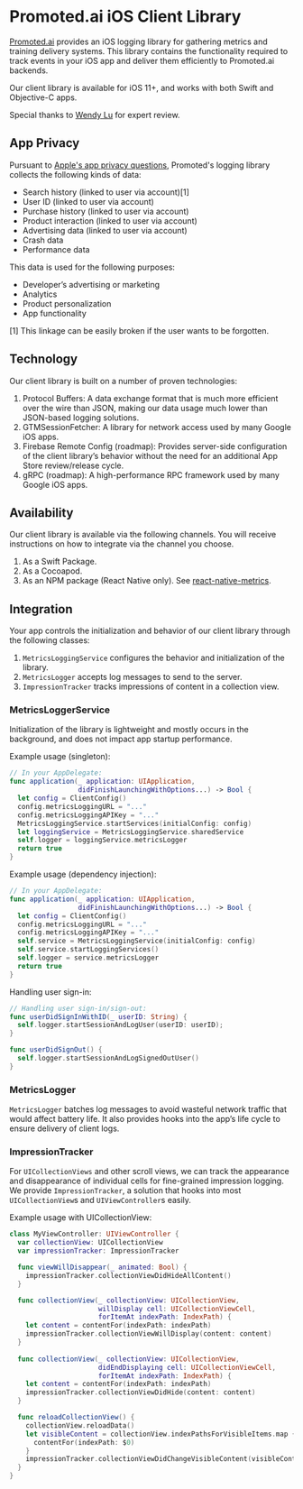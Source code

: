 # Promoted.ai iOS Client Library
[Promoted.ai](http://promoted.ai) provides an iOS logging library for gathering metrics and training delivery systems. This library contains the functionality required to track events in your iOS app and deliver them efficiently to Promoted.ai backends.

Our client library is available for iOS 11+, and works with both Swift and Objective-C apps.

Special thanks to [Wendy Lu](https://www.linkedin.com/in/wendyluwho/) for expert review.

## App Privacy

Pursuant to [Apple's app privacy questions](https://developer.apple.com/app-store/app-privacy-details/), Promoted's logging library collects the following kinds of data:

- Search history (linked to user via account)[1]
- User ID (linked to user via account)
- Purchase history (linked to user via account)
- Product interaction (linked to user via account)
- Advertising data (linked to user via account)
- Crash data
- Performance data

This data is used for the following purposes:

- Developer’s advertising or marketing
- Analytics
- Product personalization
- App functionality

[1] This linkage can be easily broken if the user wants to be forgotten.

## Technology
Our client library is built on a number of proven technologies:

1. Protocol Buffers: A data exchange format that is much more efficient over the wire than JSON, making our data usage much lower than JSON-based logging solutions.
1. GTMSessionFetcher: A library for network access used by many Google iOS apps.
1. Firebase Remote Config (roadmap): Provides server-side configuration of the client library’s behavior without the need for an additional App Store review/release cycle.
1. gRPC (roadmap): A high-performance RPC framework used by many Google iOS apps.

## Availability
Our client library is available via the following channels. You will receive instructions on how to integrate via the channel you choose.

1. As a Swift Package.
1. As a Cocoapod.
1. As an NPM package (React Native only). See [react-native-metrics](https://github.com/promotedai/react-native-metrics).

## Integration
Your app controls the initialization and behavior of our client library through the following classes:

1. `MetricsLoggingService` configures the behavior and initialization of the library. 
1. `MetricsLogger` accepts log messages to send to the server. 
1. `ImpressionTracker` tracks impressions of content in a collection view.

### MetricsLoggerService
Initialization of the library is lightweight and mostly occurs in the background, and does not impact app startup performance.

Example usage (singleton):
```swift
// In your AppDelegate:
func application(_ application: UIApplication,
                 didFinishLaunchingWithOptions...) -> Bool {
  let config = ClientConfig()
  config.metricsLoggingURL = "..."
  config.metricsLoggingAPIKey = "..."
  MetricsLoggingService.startServices(initialConfig: config)
  let loggingService = MetricsLoggingService.sharedService
  self.logger = loggingService.metricsLogger
  return true
}
```

Example usage (dependency injection):
```swift
// In your AppDelegate:
func application(_ application: UIApplication,
                 didFinishLaunchingWithOptions...) -> Bool {
  let config = ClientConfig()
  config.metricsLoggingURL = "..."
  config.metricsLoggingAPIKey = "..."
  self.service = MetricsLoggingService(initialConfig: config)
  self.service.startLoggingServices()
  self.logger = service.metricsLogger
  return true
}
```

Handling user sign-in:
```swift
// Handling user sign-in/sign-out:
func userDidSignInWithID(_ userID: String) {
  self.logger.startSessionAndLogUser(userID: userID);
}

func userDidSignOut() {
  self.logger.startSessionAndLogSignedOutUser()
}
```

### MetricsLogger
`MetricsLogger` batches log messages to avoid wasteful network traffic that would affect battery life. It also provides hooks into the app’s life cycle to ensure delivery of client logs.

### ImpressionTracker
For `UICollectionViews` and other scroll views, we can track the appearance and disappearance of individual cells for fine-grained impression logging. We provide `ImpressionTracker`, a solution that hooks into most `UICollectionView`s and `UIViewController`s easily.

Example usage with UICollectionView:
```swift
class MyViewController: UIViewController {
  var collectionView: UICollectionView
  var impressionTracker: ImpressionTracker

  func viewWillDisappear(_ animated: Bool) {
    impressionTracker.collectionViewDidHideAllContent()
  }

  func collectionView(_ collectionView: UICollectionView,
                      willDisplay cell: UICollectionViewCell,
                      forItemAt indexPath: IndexPath) {
    let content = contentFor(indexPath: indexPath)
    impressionTracker.collectionViewWillDisplay(content: content)
  }
   
  func collectionView(_ collectionView: UICollectionView,
                      didEndDisplaying cell: UICollectionViewCell,
                      forItemAt indexPath: IndexPath) {
    let content = contentFor(indexPath: indexPath)
    impressionTracker.collectionViewDidHide(content: content)
  }

  func reloadCollectionView() {
    collectionView.reloadData()
    let visibleContent = collectionView.indexPathsForVisibleItems.map {
      contentFor(indexPath: $0)
    }
    impressionTracker.collectionViewDidChangeVisibleContent(visibleContent)
  }
}
```
